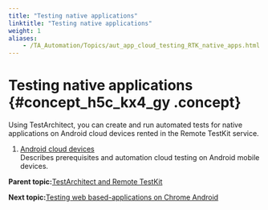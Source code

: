 ```yaml
--- 
title: "Testing native applications"
linktitle: "Testing native applications"
weight: 1
aliases: 
    - /TA_Automation/Topics/aut_app_cloud_testing_RTK_native_apps.html
---
```

# Testing native applications {#concept_h5c_kx4_gy .concept}

Using TestArchitect, you can create and run automated tests for native applications on Android cloud devices rented in the Remote TestKit service.

1.  [Android cloud devices](../../TA_Automation/Topics/aut_app_cloud_testing_RTK_Android.html)  
Describes prerequisites and automation cloud testing on Android mobile devices.

**Parent topic:**[TestArchitect and Remote TestKit](../../TA_Automation/Topics/aut_app_cloud_testing_RTK.html)

**Next topic:**[Testing web based-applications on Chrome Android](../../TA_Automation/Topics/aut_app_cloud_testing_RTK_Chrome.html)


